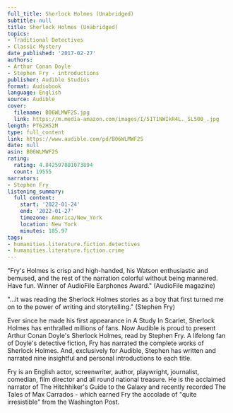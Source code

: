 ```yaml
---
full_title: Sherlock Holmes (Unabridged)
subtitle: null
title: Sherlock Holmes (Unabridged)
topics:
- Traditional Detectives
- Classic Mystery
date_published: '2017-02-27'
authors:
- Arthur Conan Doyle
- Stephen Fry - introductions
publisher: Audible Studios
format: Audiobook
language: English
source: Audible
cover:
  filename: B06WLMWF2S.jpg
  link: https://m.media-amazon.com/images/I/51T1NWIkR4L._SL500_.jpg
length: PT62H52M
type: full_content
link: https://www.audible.com/pd/B06WLMWF2S
date: null
asin: B06WLMWF2S
rating:
  rating: 4.842597801073894
  count: 19555
narrators:
- Stephen Fry
listening_summary:
  full content:
    start: '2022-01-24'
    end: '2022-01-27'
    timezone: America/New_York
    location: New York
    minutes: 185.97
tags:
- humanities.literature.fiction.detectives
- humanities.literature.fiction.crime
---
```

"Fry's Holmes is crisp and high-handed, his Watson enthusiastic and bemused, and the rest of the narration colorful without being mannered. Have fun. Winner of AudioFile Earphones Award." (AudioFile magazine)

"...it was reading the Sherlock Holmes stories as a boy that first turned me on to the power of writing and storytelling." (Stephen Fry)

Ever since he made his first appearance in A Study In Scarlet, Sherlock Holmes has enthralled millions of fans. Now Audible is proud to present Arthur Conan Doyle's Sherlock Holmes, read by Stephen Fry. A lifelong fan of Doyle's detective fiction, Fry has narrated the complete works of Sherlock Holmes. And, exclusively for Audible, Stephen has written and narrated nine insightful and personal introductions to each title.

Fry is an English actor, screenwriter, author, playwright, journalist, comedian, film director and all round national treasure. He is the acclaimed narrator of The Hitchhiker's Guide to the Galaxy and recently recorded The Tales of Max Carrados - which earned Fry the accolade of "quite irresistible" from the Washington Post.


